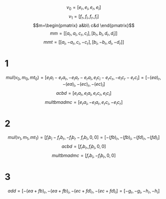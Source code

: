 <!-- # __m256d 包含4个double类型数字的向量

# __m256d neg = _mm256_setr_pd(1.0, -1.0, 1.0, -1.0)
# 初始化一个__m256d

# _mm256_add_pd 两个__m256d相加
# _mm256_mul_pd 。。。

import numpy as np

def mul(a, b, c):
    ac_bd = a*b
    multbmadmc = a*c
    return np.array([ac_bd[1]-ac_bd[0],
                     multbmadmc[1]-multbmadmc[0],
                     ac_bd[3]-ac_bd[2],
                     multbmadmc[3]-multbmadmc[2]]) -->

$$v_0=[e_r,e_i,e_r,e_i]$$
$$v_1=[f_r,f_i,f_r,f_i]$$
$$m=\begin{pmatrix}
a&b\\
c&d
\end{pmatrix}$$
$$mm=[[a_r,a_i,c_r,c_i],[b_r,b_i,d_r,d_i]]$$
$$mmt=[[a_i,-a_r,c_i,-c_r],[b_i,-b_r,d_i,-d_r]]$$

# 1
$$mul(v_0,m_0,mt_0)=[e_ia_i-e_ra_r,-e_ia_r-e_ra_i,e_ic_i-e_rc_r,-e_ic_r-e_rc_i]=[-(ea)_r,-(ea)_i,-(ec)_r,-(ec)_i]$$
$$acbd=[e_ra_r,e_ia_i,e_rc_r,e_ic_i]$$
$$multbmadmc=[e_ra_i,-e_ia_r,e_rc_i,-e_ic_r]$$

# 2
$$mul(v_1,m_1,mt_1)=[f_ib_i-f_rb_r,-f_ib_r-f_rb_i,0,0]=[-(fb)_r,-(fb)_i,-(fd)_r,-(fd)_i]$$
$$acbd=[f_rb_r,f_ib_i,0,0]$$
$$multbmadmc=[f_rb_i,-f_ib_r,0,0]$$

# 3
$$add=[-(ea+fb)_r,-(ea+fb)_i,-(ec+fd)_r,-(ec+fd)_i]=[-g_r,-g_i,-h_r,-h_i]$$